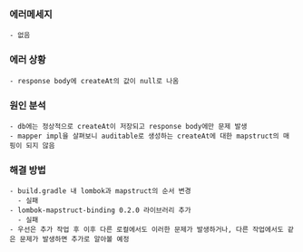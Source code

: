 ### 에러메세지
    - 없음

### 에러 상황
    - response body에 createAt의 값이 null로 나옴

### 원인 분석
    - db에는 정상적으로 createAt이 저장되고 response body에만 문제 발생
    - mapper impl을 살펴보니 auditable로 생성하는 createAt에 대한 mapstruct의 매핑이 되지 않음

### 해결 방법
    - build.gradle 내 lombok과 mapstruct의 순서 변경
      - 실패
    - lombok-mapstruct-binding 0.2.0 라이브러리 추가
      - 실패
    - 우선은 추가 작업 후 이후 다른 로컬에서도 이러한 문제가 발생하거나, 다른 작업에서도 같은 문제가 발생하면 추가로 알아볼 예정